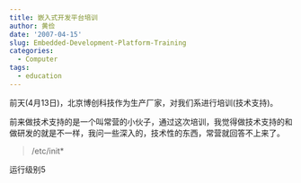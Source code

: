 ```yaml
---
title: 嵌入式开发平台培训
author: 黄俭
date: '2007-04-15'
slug: Embedded-Development-Platform-Training
categories:
  - Computer
tags:
  - education
---
```


前天(4月13日)，北京博创科技作为生产厂家，对我们系进行培训(技术支持)。

前来做技术支持的是一个叫常营的小伙子，通过这次培训，我觉得做技术支持的和做研发的就是不一样，我问一些深入的，技术性的东西，常营就回答不上来了。

>/etc/init*

运行级别5
